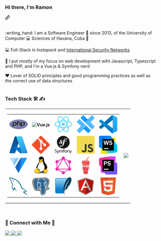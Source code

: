 <!-- Working GIF -->  
<div class="markdown-heading" dir="auto"><h3 class="heading-element" dir="auto">Hi there, I'm Ramon</h3><a id="user-content-hi-there-im-ernesto" class="anchor" aria-label="Permalink: Hi there, I'm Ramon" href="#hi-there-im-ernesto"><svg class="octicon octicon-link" viewBox="0 0 16 16" version="1.1" width="16" height="16" aria-hidden="true"><path d="m7.775 3.275 1.25-1.25a3.5 3.5 0 1 1 4.95 4.95l-2.5 2.5a3.5 3.5 0 0 1-4.95 0 .751.751 0 0 1 .018-1.042.751.751 0 0 1 1.042-.018 1.998 1.998 0 0 0 2.83 0l2.5-2.5a2.002 2.002 0 0 0-2.83-2.83l-1.25 1.25a.751.751 0 0 1-1.042-.018.751.751 0 0 1-.018-1.042Zm-4.69 9.64a1.998 1.998 0 0 0 2.83 0l1.25-1.25a.751.751 0 0 1 1.042.018.751.751 0 0 1 .018 1.042l-1.25 1.25a3.5 3.5 0 1 1-4.95-4.95l2.5-2.5a3.5 3.5 0 0 1 4.95 0 .751.751 0 0 1-.018 1.042.751.751 0 0 1-1.042.018 1.998 1.998 0 0 0-2.83 0l-2.5 2.5a1.998 1.998 0 0 0 0 2.83Z"></path></svg></a></div> 
 <br> 
<p> :writing_hand: I am a Software Engineer 🧑‍ since 2013, of the University of Computer 💻 Sciences of Havana, Cuba 💪 </p>
<p> 💻 Full-Stack in <em>Instapack</em> and <a href="https://isnsecurity.com/"> International Security Networks </a> 
</p>

:vulcan_salute: I put mostly of my focus on web development wiht Javascript, Typescript and PHP, and I'm a Vue.js & Symfony nerd
 
❤️ Lover of SOLID principles and good programming practices as well as the correct use of data structures <br><br>

### Tech Stack 🛠️ ✍️
<div>
 <table>
  <head>
   <th><table>
<tbody>
 <tr>
   <td align="center" width="20%"><img height="60" alt="PHP"       src="https://raw.githubusercontent.com/devicons/devicon/master/icons/php/php-original.svg"/></td>
   <td align="center" width="20%"><img height="60" alt="Vue.js"    src="https://raw.githubusercontent.com/marwin1991/profile-technology-icons/refs/heads/main/icons/vue_js.png"/></td>
   <td align="center" width="20%"><img height="60" alt="React"     src="https://raw.githubusercontent.com/devicons/devicon/master/icons/react/react-original.svg"/></td>
   <td align="center" width="20%"><img height="60" alt="Capacitor" src="https://raw.githubusercontent.com/devicons/devicon/master/icons/capacitor/capacitor-original.svg"/></td>
   <td align="center" width="20%"><img height="60" alt="VS Code"   src="https://raw.githubusercontent.com/devicons/devicon/master/icons/vscode/vscode-original.svg"/></td>
 </tr>

 <tr>
   <td align="center" width="20%"><img height="60" alt="Azure"     src="https://raw.githubusercontent.com/devicons/devicon/master/icons/azure/azure-original.svg"/></td>
   <td align="center" width="20%"><img height="60" alt="Git"       src="https://raw.githubusercontent.com/devicons/devicon/master/icons/git/git-original.svg"/></td>
   <td align="center" width="20%"><img height="60" alt="Symfony"   src="https://raw.githubusercontent.com/devicons/devicon/master/icons/symfony/symfony-original-wordmark.svg"/></td>
   <td align="center" width="20%"><img height="60" alt="JavaScript"src="https://raw.githubusercontent.com/devicons/devicon/master/icons/javascript/javascript-original.svg"/></td>
   <td align="center" width="20%"><img height="60" alt="WebStorm"  src="https://raw.githubusercontent.com/devicons/devicon/master/icons/webstorm/webstorm-original.svg"/></td>
 </tr>

 <tr>
   <td align="center" width="20%"><img height="60" alt="Vuetify"   src="https://raw.githubusercontent.com/devicons/devicon/master/icons/vuetify/vuetify-original.svg"/></td>
   <td align="center" width="20%"><img height="60" alt="Linux"     src="https://raw.githubusercontent.com/devicons/devicon/master/icons/linux/linux-original.svg"/></td>
   <td align="center" width="20%"><img height="60" alt="GraphQL"   src="https://raw.githubusercontent.com/devicons/devicon/master/icons/graphql/graphql-plain.svg"/></td>
   <td align="center" width="20%"><img height="60" alt="Gulp"      src="https://raw.githubusercontent.com/devicons/devicon/master/icons/gulp/gulp-plain.svg"/></td>
   <td align="center" width="20%"><img height="60" alt="PhpStorm"  src="https://raw.githubusercontent.com/devicons/devicon/master/icons/phpstorm/phpstorm-original.svg"/></td>
 </tr>

 <tr>
   <td align="center" width="20%"><img height="60" alt="MySQL"     src="https://raw.githubusercontent.com/devicons/devicon/master/icons/mysql/mysql-original.svg"/></td>
   <td align="center" width="20%"><img height="60" alt="PostgreSQL"src="https://raw.githubusercontent.com/devicons/devicon/master/icons/postgresql/postgresql-original.svg"/></td>
   <td align="center" width="20%"><img height="60 alt="SQLite"    src="https://raw.githubusercontent.com/devicons/devicon/master/icons/sqlite/sqlite-original.svg"/></td>
   <td align="center" width="20%"><img height="60" alt="Angular"   src="https://raw.githubusercontent.com/devicons/devicon/master/icons/angularjs/angularjs-original.svg"/></td>
   <td align="center" width="20%"><img height="60" alt="HTML5"     src="https://raw.githubusercontent.com/devicons/devicon/master/icons/html5/html5-original.svg"/></td>
 </tr>
</tbody>
</table>
</th>
<th> 
 <p>
  <img  height="200" src="https://media.giphy.com/media/WUlplcMpOCEmTGBtBW/giphy.gif"/>
 </p>
</th>
 </head>
 </table>
</div>

<br>

<h3>🤛 Connect with Me 🤜</h3> 
<a href="https://www.linkedin.com/in/juan-ram%C3%B3n-borges-de-le%C3%B3n-6097bb168/">
  <img height="22px" src="https://cdn.jsdelivr.net/gh/devicons/devicon/icons/linkedin/linkedin-original.svg"/>
</a>
<a href="https://github.com/rborges89">
  <img height="22px" src="https://cdn.jsdelivr.net/gh/devicons/devicon/icons/github/github-original.svg"/>
</a>
<a href="mailto:ramon.vidala89@gmail.com">
  <img height="22px" src="https://cdn.jsdelivr.net/gh/simple-icons/simple-icons/icons/gmail.svg"/>
</a>
